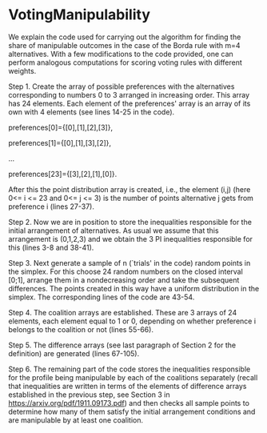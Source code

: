 # VotingManipulability

We explain the code used for carrying out the algorithm for finding the share of manipulable outcomes in the case of the Borda rule with m=4 alternatives.  With a few modifications to the code provided,  one can  perform analogous computations for scoring voting rules with different weights. 

Step 1. Create the array of possible preferences with the alternatives corresponding to numbers 0 to 3 arranged in increasing order. This array has 24 elements. Each element of the preferences' array is an array of its own with 4 elements (see lines 14-25 in the code). 

preferences[0]={[0],[1],[2],[3]},
	
preferences[1]={[0],[1],[3],[2]},
	
...
	
preferences[23]={[3],[2],[1],[0]}.
	
After this the point distribution array is created, i.e., the element (i,j) (here 0<= i <= 23 and  0<= j <= 3) is the number of points alternative j gets from preference i (lines 27-37).
	
Step 2. Now we are in position to store the inequalities responsible for the initial arrangement of alternatives. As usual we assume that this arrangement is (0,1,2,3) and we obtain the 3 PI inequalities responsible for this  (lines 3-8 and 38-41).
	
Step 3. Next generate a sample of n  (`trials' in the code) random points in the simplex. For this choose 24 random numbers on the closed interval [0;1], arrange them in a nondecreasing order and take the subsequent differences. The points created in this way have a uniform distribution in  the simplex.  The corresponding lines of the code are 43-54.
  
Step 4. The coalition arrays are established. These are 3 arrays of 24 elements, each element equal to 1 or 0, depending on whether preference i 
belongs to the coalition or not (lines 55-66).
	
Step 5. The difference arrays (see last paragraph of Section 2 for the definition) are generated (lines 67-105). 
	
Step 6. The remaining part of the code stores the inequalities responsible for the profile being manipulable by each of the coalitions separately (recall that  inequalities are  written in terms of the elements of difference arrays established in the previous step, see Section 3 in https://arxiv.org/pdf/1911.09173.pdf) and then checks  all sample points to determine how many of them satisfy the initial arrangement conditions and are manipulable by at least one coalition.
  
  
